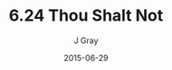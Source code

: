 ---
title: '6.24 Thou Shalt Not'
alt: 'Mysteries of the Arcana'
date: '2015-06-29'
author: 'J Gray'
artist: 'Keira'
chapter: '6 Void in the Road'
filler: false
---